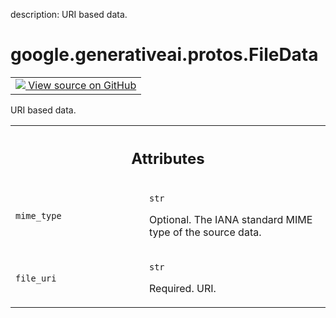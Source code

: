 description: URI based data.

<div itemscope itemtype="http://developers.google.com/ReferenceObject">
<meta itemprop="name" content="google.generativeai.protos.FileData" />
<meta itemprop="path" content="Stable" />
</div>

# google.generativeai.protos.FileData

<!-- Insert buttons and diff -->

<table class="tfo-notebook-buttons tfo-api nocontent">
<td>
  <a target="_blank" href="https://github.com/googleapis/google-cloud-python/tree/main/packages/google-ai-generativelanguage/google/ai/generativelanguage_v1beta/types/content.py#L236-L254">
    <img src="https://www.tensorflow.org/images/GitHub-Mark-32px.png" />
    View source on GitHub
  </a>
</td>
</table>



URI based data.

<!-- Placeholder for "Used in" -->




<!-- Tabular view -->
 <table class="responsive fixed orange">
<colgroup><col width="214px"><col></colgroup>
<tr><th colspan="2"><h2 class="add-link">Attributes</h2></th></tr>

<tr>
<td>

`mime_type`<a id="mime_type"></a>

</td>
<td>

`str`

Optional. The IANA standard MIME type of the
source data.

</td>
</tr><tr>
<td>

`file_uri`<a id="file_uri"></a>

</td>
<td>

`str`

Required. URI.

</td>
</tr>
</table>




